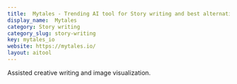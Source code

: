 ```yaml
---
title:  Mytales - Trending AI tool for Story writing and best alternatives
display_name:  Mytales
category: Story writing
category_slug: story-writing
key: mytales_io
website: https://mytales.io/
layout: aitool
---
```


Assisted creative writing and image visualization.
